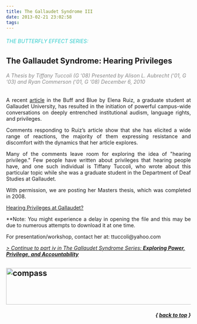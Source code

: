 ```yaml
---
title: The Gallaudet Syndrome III
date: 2013-02-21 23:02:58
tags: 
---
```

<h6><span style="color: #33cccc;">THE BUTTERFLY EFFECT SERIES:</span></h6>
<h2>The Gallaudet Syndrome:
Hearing Privileges</h2>
<h6><span style="color: #888888;">A Thesis by Tiffany Tuccoli (G ‘08)</span>
<span style="color: #888888;">Presented by Alison L. Aubrecht (‘01, G ‘03) and Ryan Commerson (‘01, G ‘08)</span>
<span style="color: #888888;">December 6, 2010</span></h6>
<p style="text-align: justify;">A recent <a title="http://www.thebuffandblue.net/?p=4083" href="http://www.thebuffandblue.net/?p=4083" target="_blank">article</a> in the Buff and Blue by Elena Ruiz, a graduate student at Gallaudet University, has resulted in the initiation of powerful campus-wide conversations on deeply entrenched institutional audism, language rights, and privileges.</p>
<p style="text-align: justify;">Comments responding to Ruiz’s article show that she has elicited a wide range of reactions, the majority of them expressing resistance and discomfort with the dynamics that her article explores.</p>
<p style="text-align: justify;">Many of the comments leave room for exploring the idea of "hearing privilege." Few people have written about privileges that hearing people have, and one such individual is Tiffany Tuccoli, who wrote about this particular topic while she was a graduate student in the Department of Deaf Studies at Gallaudet.</p>
<p style="text-align: justify;">With permission, we are posting her Masters thesis, which was completed in 2008.</p>
<p style="text-align: justify;"><a href="http://www.facundoelement.com/media/Hearing_Privilege.pdf">Hearing Privileges at Gallaudet?</a></p>
<p style="text-align: justify;">**Note: You might experience a delay in opening the file and this may be due to numerous attempts to download it at one time.</p>
<p style="text-align: justify;">For presentation/workshop, contact her at: ttuccoli@yahoo.com</p>
<em><a href="http://facundoelement.com/projects/the-gallaudet-syndrome/gs-iv/">&gt; Continue to part iv in The Gallaudet Syndrome Series: <strong>Exploring Power, Privilege, and Accountability</strong></a></em>
<h2><img alt="compass" src="http://facundoelement.com/wp-content/uploads/2013/02/compass.png" width="702" height="100" /></h2>
<h6 style="text-align: right;"><strong>{ <a href="#top">back to top</a> }</strong></h6>